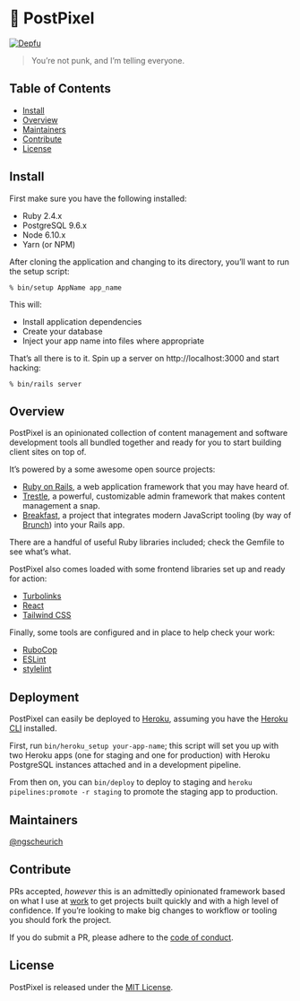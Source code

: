 # 🚋 PostPixel

[![Depfu](https://img.shields.io/depfu/ngscheurich/post_pixel.svg?style=flat-square)](https://depfu.com/repos/ngscheurich/post_pixel?project=Bundler)

> You’re not punk, and I’m telling everyone.

## Table of Contents

* [Install](#install)
* [Overview](#overview)
* [Maintainers](#maintainers)
* [Contribute](#contribute)
* [License](#license)

## Install

First make sure you have the following installed:

* Ruby 2.4.x
* PostgreSQL 9.6.x
* Node 6.10.x
* Yarn (or NPM)

After cloning the application and changing to its directory, you’ll want to run
the setup script:

```
% bin/setup AppName app_name
```

This will:

* Install application dependencies
* Create your database
* Inject your app name into files where appropriate

That’s all there is to it. Spin up a server on http://localhost:3000 and
start hacking:

```
% bin/rails server
```

## Overview

PostPixel is an opinionated collection of content management and software
development tools all bundled together and ready for you to start building
client sites on top of.

It’s powered by a some awesome open source projects:

* [Ruby on Rails](http://rubyonrails.org/), a web application framework
  that you may have heard of.
* [Trestle](https://trestle.io/), a powerful, customizable admin framework
  that makes content management a snap.
* [Breakfast](http://breakfast.devlocker.io/), a project that integrates
  modern JavaScript tooling (by way of [Brunch](http://brunch.io/)) into
  your Rails app.

There are a handful of useful Ruby libraries included; check the Gemfile
to see what’s what.

PostPixel also comes loaded with some frontend libraries set up and ready for
action:

* [Turbolinks](https://github.com/turbolinks/turbolinks)
* [React](https://reactjs.org/)
* [Tailwind CSS](https://tailwindcss.com/)

Finally, some tools are configured and in place to help check your work:

* [RuboCop](https://github.com/bbatsov/rubocop)
* [ESLint](https://eslint.org/)
* [stylelint](https://stylelint.io/)

## Deployment

PostPixel can easily be deployed to [Heroku](https://www.heroku.com/), assuming
you have the [Heroku CLI](https://devcenter.heroku.com/articles/heroku-cli)
installed.

First, run `bin/heroku_setup your-app-name`; this script will set you up with
two Heroku apps (one for staging and one for production) with Heroku
PostgreSQL instances attached and in a development pipeline.

From then on, you can `bin/deploy` to deploy to staging and `heroku
pipelines:promote -r staging` to promote the staging app to production.

## Maintainers

[@ngscheurich](https://github.com/ngscheurich)

## Contribute

PRs accepted, *however* this is an admittedly opinionated framework based
on what I use at [work](http://theadvocate.com) to get projects built
quickly and with a high level of confidence. If you’re looking to make big
changes to workflow or tooling you should fork the project.

If you do submit a PR, please adhere to the
[code of conduct](https://github.com/ngscheurich/post_pixel/blob/master/CODE_OF_CONDUCT.md).

## License
PostPixel is released under the [MIT License](https://github.com/ngscheurich/post_pixel/blob/master/LICENSE).
